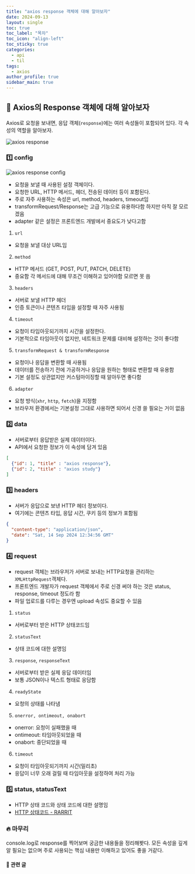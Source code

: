 ```yaml
---
title: "axios response 객체에 대해 알아보자"
date: 2024-09-13
layout: single
toc: true
toc_label: "목차"
toc_icon: "align-left"
toc_sticky: true
categories:
  - api
  - til
tags:
  - axios
author_profile: true
sidebar_main: true
---
```


## :ledger: Axios의 Response 객체에 대해 알아보자
Axios로 요청을 보내면, 응답 객체(`response`)에는 여러 속성들이 포함되어 있다. 각 속성의 역할을 알아보자.

![axios response](https://github.com/user-attachments/assets/e8c9aeab-6876-4c20-a9e8-b5f823ae0a91)

### :one: config

![axios response config](https://github.com/user-attachments/assets/6cb065a7-602d-4f18-83e6-c66c8c1e57e4)

- 요청을 보낼 때 사용된 설정 객체이다. 
- 요청한 URL, HTTP 메서드, 헤더, 전송된 데이터 등이 포함된다.
- 주로 자주 사용하는 속성은 url, method, headers, timeout임
- transformRequest/Response는 고급 기능으로 유용하다함 하지만 아직 잘 모르겠음
- adapter 같은 설정은 프론트엔드 개발에서 중요도가 낮다고함

1. `url`
  - 요청을 보낼 대상 URL임
2. `method`
  - HTTP 메서드 (GET, POST, PUT, PATCH, DELETE)
  - 중요함 각 메서드에 대해 무조건 이해하고 있어야함 모르면 못 씀
3. `headers`
  - 서버로 보낼 HTTP 헤더
  - 인증 토큰이나 콘텐츠 타입을 설정할 때 자주 사용됨
4. `timeout`
  - 요청이 타임아웃되기까지 시간을 설정한다.
  - 기본적으로 타임아웃이 없지만, 네트워크 문제를 대비해 설정하는 것이 좋다함
5. `transformRequest & transformResponse`
  - 요청이나 응답을 변환할 때 사용됨
  - 데이터를 전송하기 전에 가공하거나 응답을 원하는 형태로 변환할 때 유용함
  - 기본 설정도 상관없지만 커스텀마이징할 때 알아두면 좋다함
6. `adapter`
  - 요청 방식(`xhr`, `http`, `fetch`)을 지정함
  - 브라우저 환경에서는 기본설정 그대로 사용하면 되어서 신경 쓸 필요는 거이 없음

### :two: data
- 서버로부터 응답받은 실제 데이터이다.
- API에서 요청한 정보가 이 속성에 담겨 있음

```json
[
  {"id": 1, "title" : "axios response"},
  {"id": 2, "title" : "axios study"}
]
```

### :three: headers
- 서버가 응답으로 보낸 HTTP 헤더 정보이다.
- 여기에는 콘텐츠 타입, 응답 시간, 쿠키 등의 정보가 포함됨

```json
{
  "content-type": "application/json",
  "date": "Sat, 14 Sep 2024 12:34:56 GMT"
}
```

### :four: request
- request 객체는 브라우저가 서버로 보내는 HTTP요청을 관리하는 `XMLHttpRequest`객체다.
- 프론트엔드 개발자가 request 객체에서 주로 신경 써야 하는 것은 status, response, timeout 정도라 함
- 파일 업로드를 다루는 경우엔 upload 속성도 중요할 수 있음

1. `status`
  - 서버로부터 받은 HTTP 상태코드임
2. `statusText`
  - 상태 코드에 대한 설명임
3. `response`, `responseText`
  - 서버로부터 받은 실제 응답 데이터임
  - 보통 JSON이나 텍스트 형태로 응담함 
4. `readyState`
  - 요청의 상태를 나타냄
5. `onerror, ontimeout, onabort`
  - onerror: 요청이 실패했을 때 
  - ontimeout: 타임아웃되었을 때
  - onabort: 중단되었을 때
6. `timeout`
  - 요청이 타임아웃되기까지 시간(밀리초)
  - 응답이 너무 오래 걸릴 때 타임아웃을 설정하여 처리 가능

### :five: status, statusText
- HTTP 상태 코드와 상태 코드에 대한 설명임
- [HTTP 상태코드 - RARRIT](https://rarrit.github.io/api/development/what-is-http/)


### :fire: 마무리
console.log로 response를 찍어보며 궁금한 내용들을 정리해봣다. 모든 속성을 깊게 알 필요는 없으며 주로 사용되는 핵심 내용만 이해하고 있어도 좋을 거같다. 

#### :pushpin: 관련 글
